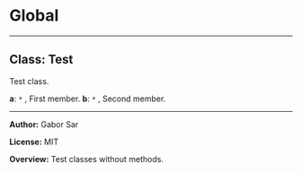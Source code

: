 # Global





* * *

## Class: Test
Test class.

**a**: `*` , First member.
**b**: `*` , Second member.


* * *



**Author:** Gabor Sar

**License:** MIT 

**Overview:** Test classes without methods.


